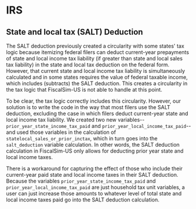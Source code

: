 # IRS

## State and local tax (SALT) Deduction

The SALT deduction previously created a circularity with some states' tax logic because itemizing federal filers can deduct current-year prepayments of state and local income tax liability (if greater than state and local sales tax liability) in the state and local tax deduction on the federal form. However, that current state and local income tax liability is simultaneously calculated and in some states requires the value of federal taxable income, which includes (subtracts) the SALT deduction. This creates a circularity in the tax logic that FiscalSim-US is not able to handle at this point.

To be clear, the tax logic correctly includes this circularity. However, our solution is to write the code in the way that most filers use the SALT deduction, excluding the case in which filers deduct current-year state and local income tax liability. We created two new variables--`prior_year_state_income_tax_paid` and `prior_year_local_income_tax_paid`--and used those variables in the calculation of `statelocal_sales_or_prior_inctax`, which in turn goes into the `salt_deduction` variable calculation. In other words, the SALT deduction calculation in FiscalSim-US only allows for deducting prior year state and local income taxes.

There is a workaround for capturing the effect of those who include their current-year paid state and local income taxes in their SALT deduction. Because the variables `prior_year_state_income_tax_paid` and `prior_year_local_income_tax_paid` are just household tax unit variables, a user can just increase those amounts to whatever level of total state and local income taxes paid go into the SALT deduction calculation.
